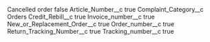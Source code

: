 <?xml version="1.0" encoding="UTF-8"?>
<CustomMetadata xmlns="http://soap.sforce.com/2006/04/metadata" xmlns:xsi="http://www.w3.org/2001/XMLSchema-instance" xmlns:xsd="http://www.w3.org/2001/XMLSchema">
    <label>Cancelled order</label>
    <protected>false</protected>
    <values>
        <field>Article_Number__c</field>
        <value xsi:type="xsd:boolean">true</value>
    </values>
    <values>
        <field>Complaint_Category__c</field>
        <value xsi:type="xsd:string">Orders</value>
    </values>
    <values>
        <field>Credit_Rebill__c</field>
        <value xsi:type="xsd:boolean">true</value>
    </values>
    <values>
        <field>Invoice_number__c</field>
        <value xsi:type="xsd:boolean">true</value>
    </values>
    <values>
        <field>New_or_Replacement_Order__c</field>
        <value xsi:type="xsd:boolean">true</value>
    </values>
    <values>
        <field>Order_number__c</field>
        <value xsi:type="xsd:boolean">true</value>
    </values>
    <values>
        <field>Return_Tracking_Number__c</field>
        <value xsi:type="xsd:boolean">true</value>
    </values>
    <values>
        <field>Tracking_number__c</field>
        <value xsi:type="xsd:boolean">true</value>
    </values>
</CustomMetadata>
